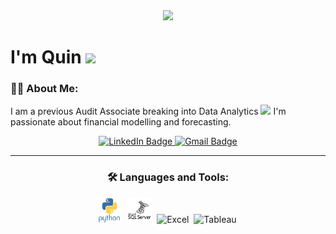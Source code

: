<div id="header" align="center">
  <img src="https://media.giphy.com/media/Qo2dupDib32rkTY4hX/giphy.gif" width="400"/>
</div>
<h1>
  I'm Quin
  <img src="https://media.giphy.com/media/hvRJCLFzcasrR4ia7z/giphy.gif" width="30px"/> 
</h1>

### :woman_technologist: About Me:
I am a previous Audit Associate breaking into Data Analytics <img src="https://media.giphy.com/media/WUlplcMpOCEmTGBtBW/giphy.gif" width="30">
I'm passionate about financial modelling and forecasting.

<div id="badges" align="center">
  <a href="https://www.linkedin.com/in/quyen-thuc-nguyen/">
    <img src="https://img.shields.io/badge/LinkedIn-blue?style=for-the-badge&logo=linkedin&logoColor=white" alt="LinkedIn Badge"/>
  </a>
  <a href="mailto:nthucquyen47@gmail.com">
    <img src="https://img.shields.io/badge/Gmail-D14836?style=for-the-badge&logo=gmail&logoColor=white" alt="Gmail Badge" width="80" height="30"/>
  </a>
 <div/>

  ---
  
### :hammer_and_wrench: Languages and Tools:
<div>
  <img src="https://github.com/devicons/devicon/blob/master/icons/python/python-original-wordmark.svg" title="Python"  alt="Python" width="40" height="40"/>&nbsp;
  <img src="https://github.com/devicons/devicon/blob/master/icons/microsoftsqlserver/microsoftsqlserver-plain-wordmark.svg" title="SQLSever"  alt="SQLServe" width="40" height="40"/>&nbsp;
  <img src="https://upload.wikimedia.org/wikipedia/commons/3/34/Microsoft_Office_Excel_%282019%E2%80%93present%29.svg" title="Excel"  alt="Excel" width="40" height="40"/>&nbsp;
  <img src="https://cdn.worldvectorlogo.com/logos/tableau-software.svg" title="Tableau"  alt="Tableau" width="40" height="40"/>&nbsp;
</div>
